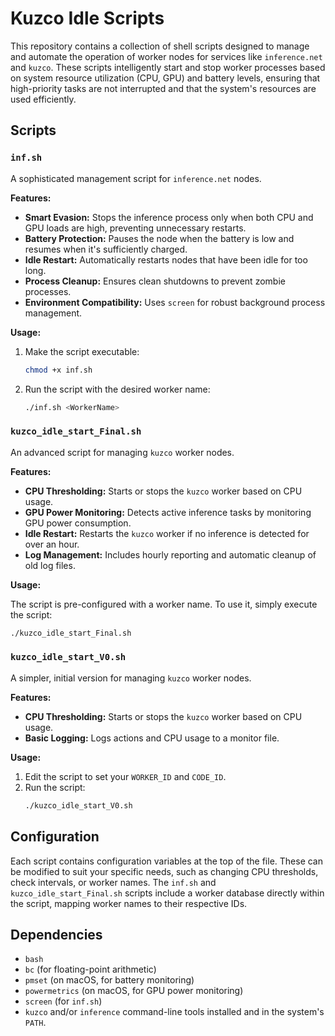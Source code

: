 # Kuzco Idle Scripts

This repository contains a collection of shell scripts designed to manage and automate the operation of worker nodes for services like `inference.net` and `kuzco`. These scripts intelligently start and stop worker processes based on system resource utilization (CPU, GPU) and battery levels, ensuring that high-priority tasks are not interrupted and that the system's resources are used efficiently.

## Scripts

### `inf.sh`

A sophisticated management script for `inference.net` nodes.

**Features:**

*   **Smart Evasion:** Stops the inference process only when both CPU and GPU loads are high, preventing unnecessary restarts.
*   **Battery Protection:** Pauses the node when the battery is low and resumes when it's sufficiently charged.
*   **Idle Restart:** Automatically restarts nodes that have been idle for too long.
*   **Process Cleanup:** Ensures clean shutdowns to prevent zombie processes.
*   **Environment Compatibility:** Uses `screen` for robust background process management.

**Usage:**

1.  Make the script executable:
    ```bash
    chmod +x inf.sh
    ```
2.  Run the script with the desired worker name:
    ```bash
    ./inf.sh <WorkerName>
    ```

### `kuzco_idle_start_Final.sh`

An advanced script for managing `kuzco` worker nodes.

**Features:**

*   **CPU Thresholding:** Starts or stops the `kuzco` worker based on CPU usage.
*   **GPU Power Monitoring:** Detects active inference tasks by monitoring GPU power consumption.
*   **Idle Restart:** Restarts the `kuzco` worker if no inference is detected for over an hour.
*   **Log Management:** Includes hourly reporting and automatic cleanup of old log files.

**Usage:**

The script is pre-configured with a worker name. To use it, simply execute the script:

```bash
./kuzco_idle_start_Final.sh
```

### `kuzco_idle_start_V0.sh`

A simpler, initial version for managing `kuzco` worker nodes.

**Features:**

*   **CPU Thresholding:** Starts or stops the `kuzco` worker based on CPU usage.
*   **Basic Logging:** Logs actions and CPU usage to a monitor file.

**Usage:**

1.  Edit the script to set your `WORKER_ID` and `CODE_ID`.
2.  Run the script:
    ```bash
    ./kuzco_idle_start_V0.sh
    ```

## Configuration

Each script contains configuration variables at the top of the file. These can be modified to suit your specific needs, such as changing CPU thresholds, check intervals, or worker names. The `inf.sh` and `kuzco_idle_start_Final.sh` scripts include a worker database directly within the script, mapping worker names to their respective IDs.

## Dependencies

*   `bash`
*   `bc` (for floating-point arithmetic)
*   `pmset` (on macOS, for battery monitoring)
*   `powermetrics` (on macOS, for GPU power monitoring)
*   `screen` (for `inf.sh`)
*   `kuzco` and/or `inference` command-line tools installed and in the system's `PATH`.
